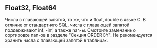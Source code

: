 Float32, Float64
----------------

Числа с плавающей запятой, то же, что и float, double в языке C.
В отличие от стандартного SQL, числа с плавающей запятой поддерживают inf, -inf, а также nan-ы.
Смотрите замечание о сортировке nan-ов в разделе "Секция ORDER BY".
Не рекомендуется хранить числа с плавающей запятой в таблицах.
